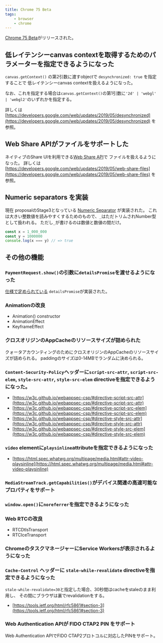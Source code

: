```yaml
---
title: Chrome 75 Beta
tags:
    - browser
    - chrome
---
```


[Chrome 75 Beta](https://blog.chromium.org/2019/05/chrome-75-beta-low-latency-canvas.html)がリリースされた。

## 低レイテンシーcanvas contextを取得するためのパラメーターを指定できるようになった
`canvas.getContext()` の第2引数に渡すobjectで `desynchronized: true` を指定することで
低レイテンシーcanvas contextを扱えるようになった。

なお、これを指定する場合は`canvas.getContext()`の第1引数に`'2d' | 'webgl' | 'webgl2'`のいずれかを指定する。

詳しくは [https://developers.google.com/web/updates/2019/05/desynchronized](https://developers.google.com/web/updates/2019/05/desynchronized) を参照。

## Web Share APIがファイルをサポートした
ネイティブのShare UIを利用できる[Web Share API](https://developers.google.com/web/updates/2016/09/navigator-share)で 
ファイルを扱えるようになった。
詳しくは [https://developers.google.com/web/updates/2019/05/web-share-files](https://developers.google.com/web/updates/2019/05/web-share-files) を参照。

## Numeric separators を実装
現在 proposalのStage3となっている [Numeric Separator](https://github.com/tc39/proposal-numeric-separator)
が実装された。 
これは大きい整数値を読みやすくするためのもので、`_`はただトリムされNumber型として扱われる。
ただし`_`が書けるのは数値と数値の間だけ。
```javascript
const x = 1_000_000
const y = 1000000
console.log(x === y) // => true
```

## その他の機能

### `PaymentRequest.show()`の引数に`detailsPromise`を渡せるようになった
[仕様で定められている](https://www.w3.org/TR/payment-request/#show-method)
`detailsPromise`が実装された。

### Animationの改良
- Animation() constructor
- AnimationEffect
- KeyframeEffect

### クロスオリジンのAppCacheのリソースサイズが詰められた
クォータアカウンティングのためにクロスオリジンのAppCacheのリソースサイズが詰められる。
paddingのサイズは0-14MBでランダムに決められる。

### `Content-Security-Policy`ヘッダーに`script-src-attr`, `script-src-elem`, `style-src-attr`, `style-src-elem` directiveを指定できるようになった。
- [https://w3c.github.io/webappsec-csp/#directive-script-src-attr](https://w3c.github.io/webappsec-csp/#directive-script-src-attr) 
- [https://w3c.github.io/webappsec-csp/#directive-script-src-elem](https://w3c.github.io/webappsec-csp/#directive-script-src-elem)
- [https://w3c.github.io/webappsec-csp/#directive-style-src-attr](https://w3c.github.io/webappsec-csp/#directive-style-src-attr)
- [https://w3c.github.io/webappsec-csp/#directive-style-src-elem](https://w3c.github.io/webappsec-csp/#directive-style-src-elem)

### `video` elementに`playsinline`attributeを指定できるようになった
- [https://html.spec.whatwg.org/multipage/media.html#attr-video-playsinline](https://html.spec.whatwg.org/multipage/media.html#attr-video-playsinline)

### `MediaStreamTrack.getCapabilities()`がデバイス関連の高速可能なプロパティをサポート

### `window.open()`に`noreferrer`を指定できるようになった

### Web RTCの改良
- RTCDtlsTransport
- RTCIceTransport

### ChromeのタスクマネージャーにService Workersが表示されるようになった

### `Cache-Control` ヘッダーに `stale-while-revalidate` directiveを指定できるようになった
`stale-while-revalidate=30`と指定した場合、30秒間はcacheをstaleのまま利用し、
その間にブラウザは裏でrevalidationをする。
- [https://tools.ietf.org/html/rfc5861#section-3](https://tools.ietf.org/html/rfc5861#section-3)

### Web Authentication APIが FIDO CTAP2 PIN をサポート
Web Authentication APIでFIDO CTAP2プロトコルに対応したPINをサポート。



